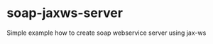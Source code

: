soap-jaxws-server
=================

Simple example how to create soap webservice server using jax-ws
